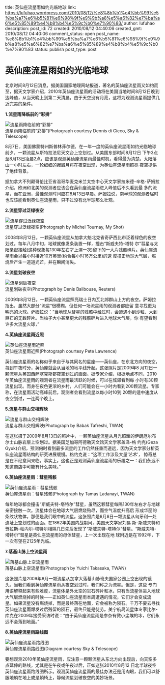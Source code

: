 title: 英仙座流星雨如约光临地球
link: https://lufuhao.wordpress.com/2010/08/12/%e8%8b%b1%e4%bb%99%e5%ba%a7%e6%b5%81%e6%98%9f%e9%9b%a8%e5%a6%82%e7%ba%a6%e5%85%89%e4%b8%b4%e5%9c%b0%e7%90%83/
author: lufuhao
description: 
post_id: 72
created: 2010/08/12 04:40:06
created_gmt: 2010/08/12 04:40:06
comment_status: open
post_name: %e8%8b%b1%e4%bb%99%e5%ba%a7%e6%b5%81%e6%98%9f%e9%9b%a8%e5%a6%82%e7%ba%a6%e5%85%89%e4%b8%b4%e5%9c%b0%e7%90%83
status: publish
post_type: post

# 英仙座流星雨如约光临地球

北京时间8月12日消息，据美国国家地理网站报道，著名的英仙座流星雨又如约而至，据天文学家介绍，2010年英仙座流星雨的活动将在美国当地时间8月12日晚到达峰值，从当天晚上到第二天清晨，由于天空没有月亮，这将为观测流星雨提供几近完美的条件。

**1.流星雨降临前的“彩排”**

![流星雨降临前的“彩排”](http://news.mydrivers.com/img/20100812/CS11375521.jpg)   
流星雨降临前的“彩排”(Photograph courtesy Dennis di Cicco, Sky & Telescope)

8月7日，美国佛蒙特州斯普林菲尔德，在一年一度的英仙座流星雨如约光临地球前夕，一颗流星从斯特拉法尼天文台上空划过。从美国东部时间8月12日 下午3点至8月13日凌晨2点，应该是观测英仙座流星雨最佳时机，看得最为清楚。太阳落山一小时左右，一轮细细的娥眉月将在夜空出现，为英仙座流星雨照亮 夜空提供了绝佳背景。

据加拿大不列颠哥伦比亚省温哥华麦克米兰太空中心天文学家拉米德-辛格-萨姆拉介绍，欧洲和北美的观测者应该会在英仙座流星雨进入峰值后不久看到最 多的流星，而在亚洲，最佳观测时间应在8月13日早晨。萨姆拉说，南半球的观测者届时也应该能看到英仙座流星雨，只不过没有北半球那么壮观。

**2.流星穿过泛绿夜空**

![流星穿过泛绿夜空](http://news.mydrivers.com/img/20100812/CS11375534.jpg)   
流星穿过泛绿夜空(Photograph by Michel Tournay, My Shot)

2008年8月12日，一颗英仙座流星从加拿大魁北克省奇萨西比市泛着绿色的夜空划过。每年八月中旬，地球就像发条装置一样，撞击“斯威夫特-塔特 尔”彗星与太阳亲密接触(这种现象每130年左右才上演一次)留下的一大片残骸碎片。英仙座流星雨会以每小时接近10万英里(约合每小时16万公里)的速 度撞击地球大气层，燃烧后产生一道道光芒，并在瞬间消失。

**3.流星划破夜空**

![流星划破夜空](http://news.mydrivers.com/img/20100812/CS11375617.jpg)   
流星划破夜空(Photograph by Denis Balibouse, Reuters)

2009年8月12日，一颗英仙座流星照亮瑞士日内瓦北郊群山上方的夜空。萨姆拉指出，虽然大部分“流星”很模糊，但任何一场流星雨的观测者都应留 意寻找更为明亮的火球。萨姆拉说：“当地球从彗星的残骸中经过时，会遭遇小到沙粒、大到巨石的无数碎片。当柚子大小甚至更大的残骸碎片进入地球大气层，你 有望看到许多大流星火球，”

**4.英仙座流星雨近照**

![英仙座流星雨近照](http://news.mydrivers.com/img/20100812/CS11375634.jpg)   
英仙座流星雨近照(Photograph courtesy Pete Lawrence)

英仙座流星雨的名称似乎来自于与其同名的星座——英仙座，在东北方向的夜空，每到午夜时分，英仙座就会从当地的地平线升起。这张照片是2009年8 月12日一颗流星从英国西萨塞克斯郡夜空划过的画面。据专家介绍，根据地点不同，2010年英仙座流星雨的观测者在流星雨最活跃的时候，可以在城郊看到每 小时有30颗流星出现。而身在夜色更浓的乡村，人们可能会在一小时内看到200颗流星。专家称，在流星雨活动高峰前后，观测者会看到流星以每小时10到 20颗的适中速度从夜空划过，一连两个晚上。

**5.流星与群山交相辉映**

![流星与群山交相辉映](http://news.mydrivers.com/img/20100812/CS11382453.jpg)   
流星与群山交相辉映(Photograph by Babak Tafreshi, TWAN)

在这张摄于2009年8月13日的照片中，一颗英仙座流星从月光照耀的伊朗厄尔布尔士山脉岩层上空划过。据美国芝加哥阿德勒天文馆天文学家盖泽-格 约克(Geza Gyuk)介绍，预测何时看到最多流星的工作仍然任重而道远，因为天文学家分析英仙座流星雨结构的研究进展缓慢。格约克说：“这项工作涉及大量‘艺术’， 惊奇总是在不经意间来临。事实上，这也正是观测英仙座流星雨的乐趣之一：我们永远不知道商店中可能有什么美味。”

**6.英仙座流星雨：彗星残骸**

![英仙座流星雨：彗星残骸](http://news.mydrivers.com/img/20100812/CS11382465.jpg)   
英仙座流星雨：彗星残骸(Photograph by Tamas Ladanayi, TWAN)

每年地球都会撞击“斯威夫特-塔特尔”彗星，虽然这颗彗星每隔130年左右才与地球亲密接触一次。流星体会在地球大气层燃烧殆尽，而空气温度升高后 形成华丽的条纹状物体，那便是我们眼中的流星。这张照片是8月8日一颗流星从匈牙利一处遗址上空划过的画面。在1862年美国内战期间，美国天文学家刘易 斯-斯威夫特和贺拉斯-帕内尔-塔特尔相隔几日先后发现了“斯威夫特-塔特尔”彗星。“斯威夫特-塔特尔”彗星是英仙座流星雨的母体彗星，上一次出现在地 球附近是在1992年，下一次有望在2125年光临。

**7.落基山脉上空流星雨**

![落基山脉上空流星雨](http://news.mydrivers.com/img/20100812/CS11382479.jpg)   
落基山脉上空流星雨(Photograph by Yuichi Takasaka, TWAN)

这张照片是2009年8月一颗流星从加拿大落基山脉班夫国家公园上空出现的镜头。当我们看到英仙座流星雨从夜空划过时，我们称之为流星。但是，这些 专门用语解释起来有些难度，流星体是外太空的岩石碎片和冰，只有当流星体进入地球大气层燃烧掉的时候——正如英仙座流星雨本周遭遇的情况，它们才会变成流 星。如果流星没有燃烧掉，而是最终落在地面，它会被称为陨石。千万不要去寻找英仙座流星雨爆发过后残留的陨石，最终只能是徒劳。美宇航局流星体专家比尔- 库克在2009年接受采访时说：“由于英仙座流星雨是参杂有微小尘埃的冰，它们永远不会落到地面。”

**8.英仙座流星雨路线图**

![英仙座流星雨路线图](http://news.mydrivers.com/img/20100812/CS11382493.jpg)   
英仙座流星雨路线图(Diagram courtesy Sky & Telescope)

要想观测2010年英仙座流星雨，应注意一颗颗流星从东北方向出现后，向天空多点延伸的路线，尤其是在午夜或午夜过后，正如这张2010年8月12 日北半球夜空英仙座流星雨路线图所示。观测英仙座流星雨的最佳办法还是用肉眼，我们可以舒服地躺在地上或是躺椅上，静候流星划破夜空的美妙场景。